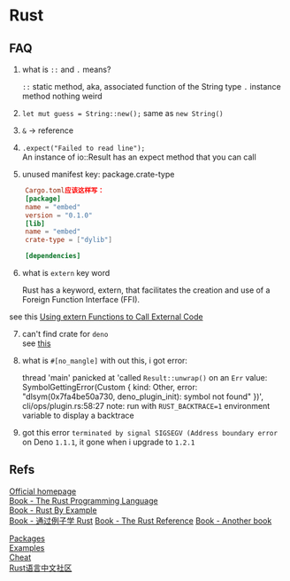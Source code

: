# Rust

## FAQ
1. what is `::` and `.` means?

    `::` static method, aka, associated function of the String type
  `.` instance method
  nothing weird

2. `let mut guess = String::new();`
    same as `new String()`

3. `&` -> reference
4. `.expect("Failed to read line");`  
   An instance of io::Result has an expect method that you can call

5. unused manifest key: package.crate-type

```toml
    Cargo.toml应该这样写：
    [package]
    name = "embed"
    version = "0.1.0"
    [lib]
    name = "embed"
    crate-type = ["dylib"]

    [dependencies]
```

6. what is `extern` key word

    Rust has a keyword, extern, that facilitates the creation and use of a Foreign Function Interface (FFI).

see this [Using extern Functions to Call External Code](https://doc.rust-lang.org/book/ch19-01-unsafe-rust.html?highlight=extern#calling-an-unsafe-function-or-method)

7. can't find crate for `deno`  
see [this](https://stackoverflow.com/questions/34463980/rust-cant-find-crate)

8. what is `#[no_mangle]`
with out this, i got error:  

    thread 'main' panicked at 'called `Result::unwrap()` on an `Err` value: SymbolGettingError(Custom { kind: Other, error: "dlsym(0x7fa4be50a730, deno_plugin_init): symbol not found" })', cli/ops/plugin.rs:58:27
    note: run with `RUST_BACKTRACE=1` environment variable to display a backtrace

9. got this error `terminated by signal SIGSEGV (Address boundary error` on Deno `1.1.1`, it gone when i upgrade to `1.2.1`

## Refs
[Official homepage](https://www.rust-lang.org/)  
[Book - The Rust Programming Language](https://doc.rust-lang.org/book)  
[Book - Rust By Example](https://doc.rust-lang.org/stable/rust-by-example/crates/link.html)  
[Book - 通过例子学 Rust](https://rustwiki.org/zh-CN/rust-by-example/std/box.html)
[Book - The Rust Reference](https://doc.rust-lang.org/reference/linkage.html)
[Book - Another book](https://www.cs.brandeis.edu/~cs146a/rust/doc-02-21-2015/book/arrays-vectors-and-slices.html)

[Packages](https://crates.io/)  
[Examples](https://doc.rust-lang.org/stable/rust-by-example/)  
[Cheat](https://cheats.rs/)  
[Rust语言中文社区](https://rustcc.cn/)  